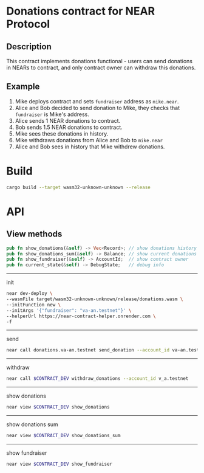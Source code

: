 # Donations contract for NEAR Protocol

## Description
This contract implements donations functional - users can send donations in NEARs to contract, and only contract owner can withdraw this donations.

## Example
1. Mike deploys contract and sets `fundraiser` address as `mike.near`.
2. Alice and Bob decided to send donation to Mike, they checks that `fundraiser` is Mike's address.
3. Alice sends 1 NEAR donations to contract.
4. Bob sends 1.5 NEAR donations to contract.
5. Mike sees these donations in history.
6. Mike withdraws donations from Alice and Bob to `mike.near`
7. Alice and Bob sees in history that Mike withdrew donations.

# Build
```bash
cargo build --target wasm32-unknown-unknown --release
```
# API
## View methods
```rust
pub fn show_donations(&self) -> Vec<Record>; // show donations history
pub fn show_donations_sum(&self) -> Balance; // show current donations sum 
pub fn show_fundraiser(&self) -> AccountId;  // show contract owner
pub fn current_state(&self) -> DebugState;   // debug info
```
---

init

```bash
near dev-deploy \
--wasmFile target/wasm32-unknown-unknown/release/donations.wasm \
--initFunction new \
--initArgs '{"fundraiser": "va-an.testnet"}' \
--helperUrl https://near-contract-helper.onrender.com \
-f
```
---
send

```bash
near call donations.va-an.testnet send_donation --account_id va-an.testnet --amount 7.77
```

---
withdraw

```bash
near call $CONTRACT_DEV withdraw_donations --account_id v_a.testnet
```

---
show donations

```bash
near view $CONTRACT_DEV show_donations
```

---
show donations sum

```bash
near view $CONTRACT_DEV show_donations_sum
```

---
show fundraiser

```bash
near view $CONTRACT_DEV show_fundraiser
```
